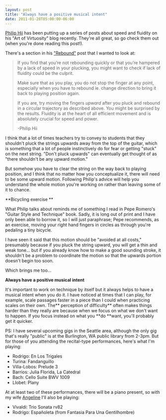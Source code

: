 ```yaml
---
layout: post
title: "Always have a positive musical intent"
date: 2011-01-28T05:00:00-06:00
---
```


<a href="http://philiphii.com/">Philip Hii</a> has been putting up a series of posts about speed and fluidity on his "Art of Virtuosity" blog recently. They're all great, so go check them out (when you're done reading this post!).

There's a section in his <a href="http://philiphii.com/2011/01/rebound/">"Rebound"</a> post that I wanted to look at:

> If you find that you’re not rebounding quickly or that you’re  hampered by a lack of speed in your plucking, you might want to check if  lack of fluidity could be the culprit. 
>
> Make sure that as you play, you do not stop the finger at any point,  especially when you have to rebound ie. change direction to bring it  back to playing position again. 
>
> If you are, try moving the fingers <i>upward</i> after you pluck and rebound in a circular trajectory as described above. You might be surprised by the results.
Fluidity is at the heart of all efficient movement and is absolutely crucial for speed and power.
>
>  -Philip Hii

I think that a lot of times teachers try to convey to students that they shouldn't pluck the strings upwards away from the top of the guitar, which is something that a lot of people instinctively do for fear or getting "stuck" on the next string. "Don't pluck upwards" can eventually get thought of as "there shouldn't be any upward motion."

But somehow you have to clear the string on the way back to playing position, and I think that no matter how you conceptualize it, there will need to be some upward motion. Following Philip's advice will help you understand the whole motion you're working on rather than leaving some of it to chance. 

**Bicycling exercise **

What Philip talks about reminds me of something I read in Pepe Romero's "Guitar Style and Technique" book. Sadly, it is long out of print and I have only been able to borrow it, so I will just paraphrase; Pepe recommends, as an exercise, moving your right hand fingers in circles as through you're pedaling a tiny bicycle. 

I have seen it said that this motion should be "avoided at all costs," presumably because if you pluck the string upward, you will get a thin and weak tone... but if you already know how to make a good sounding stroke, it shouldn't be a problem to coordinate the motion so that the upwards portion doesn't begin too soon. 

Which brings me too... 

**Always have a positive musical intent**

It's important to work on technique by itself but it always helps to have a musical intent when you do it. I have noticed at times that I can play, for example, scale passages faster in a piece than I could when practicing scales on their own. The** perception of difficulty**  often makes things harder than they really are because when we focus on what we don't want to happen. If you focus instead on what you **do **want, you'll probably get it quicker. 

PS: I have several upcoming gigs in the Seattle area, although the only gig that's really "public" is at the  Burlington, WA public library from 2-3pm. But for those of you attending  the recital-type performances, here's what I'm playing:

* Rodrigo: En Los Trigales
* Turina: Fandanguillo
* Villa-Lobos: Prelude 3
* Barrios: Julia Florida, La Catedral
* Bach: Cello Suite BWV 1009
* Llobet: Plany

At at least two of these performances, there will be a piano present, so with my wife <a href="http://www.angeline-leleux.com/">Angeline</a> I'll also be playing:  

* Vivaldi: Trio Sonata rv82
* Rodrigo: Españoleta (from Fantasia Para Una Gentilhombre)

